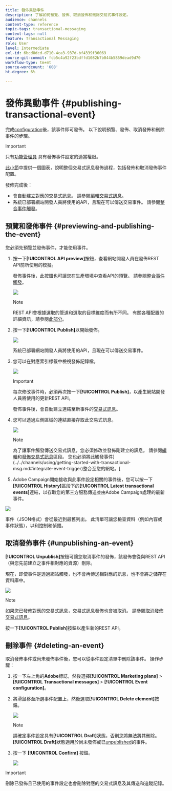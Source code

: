 ```yaml
---
title: 發佈異動事件
description: 了解如何預覽、發佈、取消發佈和刪除交易式事件設定。
audience: channels
content-type: reference
topic-tags: transactional-messaging
context-tags: null
feature: Transactional Messaging
role: User
level: Intermediate
exl-id: 6bcd8dcd-d710-4ca3-937d-bf4339f36069
source-git-commit: fcb5c4a92f23bdffd1082b7b044b5859dead9d70
workflow-type: tm+mt
source-wordcount: '608'
ht-degree: 6%

---
```


# 發佈異動事件 {#publishing-transactional-event}

完成[configuration](../../channels/using/configuring-transactional-event.md)後，該事件即可發佈。 以下說明預覽、發佈、取消發佈和刪除事件的步驟。

>[!IMPORTANT]
>
>只有[功能管理員](../../administration/using/users-management.md#functional-administrators) <!--being part of the **[!UICONTROL All]** [organizational unit](../../administration/using/organizational-units.md) -->具有發佈事件設定的適當權限。

[此小節](../../channels/using/publishing-transactional-message.md)中提供一個圖表，說明整個交易式訊息發佈過程，包括發佈和取消發佈事件配置。

發佈完成後：
* 會自動建立對應的交易式訊息。 請參閱[編輯交易式訊息](../../channels/using/editing-transactional-message.md)。
* 系統已部署網站開發人員將使用的API，且現在可以傳送交易事件。 請參閱[整合事件觸發](../../channels/using/getting-started-with-transactional-msg.md#integrate-event-trigger)。

## 預覽和發佈事件 {#previewing-and-publishing-the-event}

您必須先預覽並發佈事件，才能使用事件。

1. 按一下&#x200B;**[!UICONTROL API preview]**&#x200B;按鈕，查看網站開發人員在發佈REST API前所使用的模擬。

   發佈事件後，此按鈕也可讓您在生產環境中查看API的預覽。 請參閱[整合事件觸發](../../channels/using/getting-started-with-transactional-msg.md#integrate-event-trigger)。

   ![](assets/message-center_api_preview.png)

   >[!NOTE]
   >
   >REST API會根據選取的管道和選取的目標維度而有所不同。 有關各種配置的詳細資訊，請參閱[此部分](../../channels/using/configuring-transactional-event.md#transactional-event-specific-configurations)。

1. 按一下&#x200B;**[!UICONTROL Publish]**&#x200B;以開始發佈。

   ![](assets/message-center_pub.png)

   系統已部署網站開發人員將使用的API，且現在可以傳送交易事件。

1. 您可以在對應索引標籤中檢視發佈記錄檔。

   ![](assets/message-center_logs.png)

   >[!IMPORTANT]
   >
   >每次修改事件時，必須再次按一下&#x200B;**[!UICONTROL Publish]**，以產生網站開發人員將使用的更新REST API。

   發佈事件後，會自動建立連結至新事件的[交易式訊息](../../channels/using/editing-transactional-message.md)。

1. 您可以透過左側區域的連結直接存取此交易式訊息。

   ![](assets/message-center_messagegeneration.png)

   >[!NOTE]
   >
   >為了讓事件觸發傳送交易式訊息，您必須修改並發佈剛建立的訊息。 請參閱[編輯](../../channels/using/editing-transactional-message.md)和[發佈交易式訊息](../../channels/using/publishing-transactional-message.md)區段。 您也必須將此觸發事件](../../channels/using/getting-started-with-transactional-msg.md#integrate-event-trigger)整合至您的網站。[

1. Adobe Campaign開始接收與此事件設定相關的事件後，您可以按一下&#x200B;**[!UICONTROL History]**&#x200B;區段下的&#x200B;**[!UICONTROL Latest transactional events]**&#x200B;連結，以存取您的第三方服務傳送並由Adobe Campaign處理的最新事件。

![](assets/message-center_latest-events.png)

事件（JSON格式）會從最近到最舊列出。 此清單可讓您檢查資料（例如內容或事件狀態），以利控制和偵錯。

## 取消發佈事件 {#unpublishing-an-event}

**[!UICONTROL Unpublish]**&#x200B;按鈕可讓您取消事件的發佈，該發佈會從與REST API（與您先前建立之事件相對應的資源）刪除。

現在，即使事件是透過網站觸發，也不會再傳送相對應的訊息，也不會將之儲存在資料庫中。

![](assets/message-center_unpublish.png)

>[!NOTE]
>
>如果您已發佈對應的交易式訊息，交易式訊息發佈也會被取消。 請參閱[取消發佈交易式訊息](../../channels/using/publishing-transactional-message.md#unpublishing-a-transactional-message)。

按一下&#x200B;**[!UICONTROL Publish]**&#x200B;按鈕以產生新的REST API。

<!--## Transactional messaging publication process {#transactional-messaging-pub-process}

The chart below illustrates the transactional messaging publication process.

![](assets/message-center_pub-process.png)

For more on publishing, pausing and unpublishing a transactional message, see [this section](../../channels/using/publishing-transactional-message.md).-->

## 刪除事件 {#deleting-an-event}

取消發佈事件或尚未發佈事件後，您可以從事件設定清單中刪除該事件。 操作步驟：

1. 按一下左上角的&#x200B;**Adobe**&#x200B;標誌，然後選擇&#x200B;**[!UICONTROL Marketing plans]** > **[!UICONTROL Transactional messages]** > **[!UICONTROL Event configuration]**。
1. 將滑鼠移至所選事件配置上，然後選取&#x200B;**[!UICONTROL Delete element]**&#x200B;按鈕。

   ![](assets/message-center_delete-button.png)

   >[!NOTE]
   >
   >請確定事件設定具有&#x200B;**[!UICONTROL Draft]**&#x200B;狀態，否則您將無法將其刪除。 **[!UICONTROL Draft]**&#x200B;狀態適用於尚未發佈或已[unpublished](#unpublishing-an-event)的事件。

1. 按一下 **[!UICONTROL Confirm]** 按鈕。

   ![](assets/message-center_delete-confirm.png)

>[!IMPORTANT]
>
>刪除已發佈且已使用的事件設定也會刪除對應的交易式訊息及其傳送和追蹤記錄。
